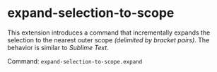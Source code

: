 # expand-selection-to-scope 

This extension introduces a command that incrementally expands the selection to the nearest outer scope *(delimited by bracket pairs)*. The behavior is similar to *Sublime Text*.

Command: `expand-selection-to-scope.expand`